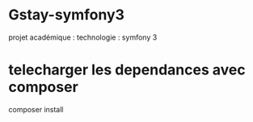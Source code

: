 # Gstay-symfony3
projet académique :   technologie : symfony 3

# telecharger les dependances avec composer 
  composer install 

